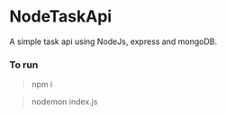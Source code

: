 # NodeTaskApi
A simple task api using NodeJs, express and mongoDB.
### To run
> npm i

> nodemon index.js
